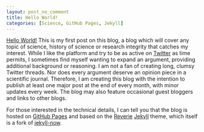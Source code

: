 ```yaml
---
layout: post_no_comment
title: Hello World!
categories: [Science, GitHub Pages, Jekyll]
---
```


[Hello World!](https://en.wikipedia.org/wiki/%22Hello,_World!%22_program) This is my first post on this blog, a blog which will cover any topic of science, history of science or research integrity that catches my interest. While I like the platform and try to be as active on [Twitter](https://twitter.com/MagnusPalmblad) as time permits, I sometimes find myself wanting to expand an argument, providing additional background or reasoning. I am not a fan of creating long, clumsy Twitter threads. Nor does every argument deserve an opinion piece in a scientific journal. Therefore, I am creating this blog with the intention to publish at least one major post at the end of every month, with minor updates every week. The blog may also feature occasional guest bloggers and links to other blogs.

For those interested in the technical details, I can tell you that the blog is hosted on [GitHub Pages](https://pages.github.com/) and based on the [Reverie](https://github.com/amitmerchant1990/reverie) [Jekyll](https://jekyllrb.com/) theme, which itself is a fork of [jekyll-now](https://github.com/barryclark/jekyll-now).
&nbsp;  
&nbsp;  
